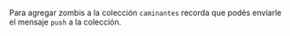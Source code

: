 Para agregar zombis a la colección `caminantes` recorda que podés enviarle el mensaje `push` a la colección.